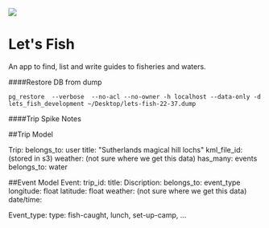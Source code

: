 ![](https://codeship.com/projects/43375cc0-abc3-0133-9b76-02e6183d343a/status?branch=master)

Let's Fish
================

An app to find, list and write guides to fisheries and waters.

####Restore DB from dump

```pg_restore  --verbose  --no-acl --no-owner -h localhost --data-only -d lets_fish_development ~/Desktop/lets-fish-22-37.dump```


####Trip Spike Notes

##Trip Model

Trip:
    belongs_to: user
    title: "Sutherlands magical hill lochs"
    kml_file_id: (stored in s3)
    weather: (not sure where we get this data)
    has_many: events
    belongs_to: water

##Event Model
Event:
    trip_id:
    title:
    Discription:
    belongs_to: event_type
    longitude: float
    latitude: float
    weather: (not sure where we get this data)
    date/time:

Event_type:
    type: fish-caught, lunch, set-up-camp, ...







